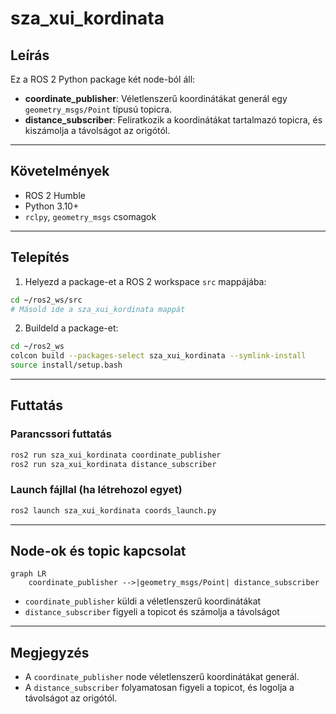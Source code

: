 # sza_xui_kordinata

## Leírás

Ez a ROS 2 Python package két node-ból áll:

* **coordinate_publisher**: Véletlenszerű koordinátákat generál egy `geometry_msgs/Point` típusú topicra.
* **distance_subscriber**: Feliratkozik a koordinátákat tartalmazó topicra, és kiszámolja a távolságot az origótól.

---

## Követelmények

* ROS 2 Humble
* Python 3.10+
* `rclpy`, `geometry_msgs` csomagok

---

## Telepítés

1. Helyezd a package-et a ROS 2 workspace `src` mappájába:

```bash
cd ~/ros2_ws/src
# Másold ide a sza_xui_kordinata mappát
```

2. Buildeld a package-et:

```bash
cd ~/ros2_ws
colcon build --packages-select sza_xui_kordinata --symlink-install
source install/setup.bash
```

---

## Futtatás

### Parancssori futtatás

```bash
ros2 run sza_xui_kordinata coordinate_publisher
ros2 run sza_xui_kordinata distance_subscriber
```

### Launch fájllal (ha létrehozol egyet)

```bash
ros2 launch sza_xui_kordinata coords_launch.py
```

---

## Node-ok és topic kapcsolat

```mermaid
graph LR
    coordinate_publisher -->|geometry_msgs/Point| distance_subscriber
```

* `coordinate_publisher` küldi a véletlenszerű koordinátákat
* `distance_subscriber` figyeli a topicot és számolja a távolságot




---

## Megjegyzés

* A `coordinate_publisher` node véletlenszerű koordinátákat generál.
* A `distance_subscriber` folyamatosan figyeli a topicot, és logolja a távolságot az origótól.
